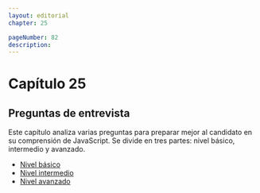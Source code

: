 ```yaml
---
layout: editorial
chapter: 25

pageNumber: 82
description: 
---
```

# Capítulo 25

## Preguntas de entrevista

Este capítulo analiza varias preguntas para preparar mejor al candidato en su comprensión de JavaScript. Se divide en tres partes: nivel básico, intermedio y avanzado.

* [Nivel básico](./basic-level.md)
* [Nivel intermedio](./intermediate-level.md)
* [Nivel avanzado](./advance-level.md)

